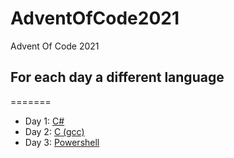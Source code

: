 # AdventOfCode2021
Advent Of Code 2021

## For each day a different language
=======
 - Day 1: [C#](Day1)
 - Day 2: [C (gcc)](Day2)
 - Day 3: [Powershell](Day3)
